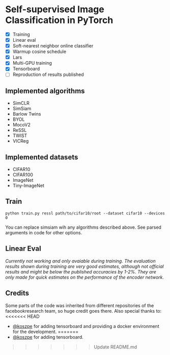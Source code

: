 # Self-supervised Image Classification in PyTorch

 - [x] Training
 - [x] Linear eval
 - [x] Soft-nearest neighbor online classifier
 - [x] Warmup cosine schedule
 - [x] Lars
 - [x] Multi-GPU training
 - [x] Tensorboard
 - [ ] Reproduction of results published

## Implemented algorithms

 * SimCLR
 * SimSiam
 * Barlow Twins
 * BYOL
 * MocoV2
 * ReSSL
 * TWIST
 * VICReg

## Implemented datasets

 * CIFAR10
 * CIFAR100
 * ImageNet
 * Tiny-ImageNet

## Train

```
python train.py ressl path/to/cifar10/root --dataset cifar10 --devices 0
```

You can replace simsiam wih any algorithms described above. See parsed arguments in code for other options.

## Linear Eval

*Currently not working and only avaiable during training. The evaluation results shown during training are very good estimates, although not official results and might be below the published accuracies by 1-2%. They are only made for quick estimates on the performance of the encoder network.*

## Credits

Some parts of the code was inherited from different repositories of the facebookresearch team, so huge credit goes there. Also special thanks to:
<<<<<<< HEAD
 - [@koszpe](https://github.com/koszpe) for adding tensorboard and providing a docker environment for the development.
=======
 - [@koszpe](https://github.com/koszpe) for adding tensorboard.
>>>>>>> Update README.md

